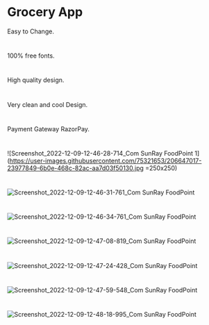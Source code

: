 # Grocery App

Easy to Change. 
# 
100% free fonts. 
# 
High quality design. 
# 
Very clean and cool Design.
# 
Payment Gateway RazorPay. 
# 
![Screenshot_2022-12-09-12-46-28-714_Com SunRay FoodPoint 1](https://user-images.githubusercontent.com/75321653/206647017-23977849-6b0e-468c-82ac-aa7d03f50130.jpg =250x250)
# 
![Screenshot_2022-12-09-12-46-31-761_Com SunRay FoodPoint](https://user-images.githubusercontent.com/75321653/206647169-9bde2a11-3703-419d-8a66-e5ed8da8cf15.jpg)
# 
![Screenshot_2022-12-09-12-46-34-761_Com SunRay FoodPoint](https://user-images.githubusercontent.com/75321653/206647225-6200105b-937f-4d3c-b2a6-e013d48d120e.jpg)
# 
![Screenshot_2022-12-09-12-47-08-819_Com SunRay FoodPoint](https://user-images.githubusercontent.com/75321653/206647253-8d0a2ee6-06c9-4e2b-a2b2-4ea3b7c25d90.jpg)
# 
![Screenshot_2022-12-09-12-47-24-428_Com SunRay FoodPoint](https://user-images.githubusercontent.com/75321653/206647275-67779e0f-1878-4b0c-8aa1-35958cc1db59.jpg)
# 
![Screenshot_2022-12-09-12-47-59-548_Com SunRay FoodPoint](https://user-images.githubusercontent.com/75321653/206647308-65050d04-4a27-4c99-bd4d-73f3faff639d.jpg)
# 
![Screenshot_2022-12-09-12-48-18-995_Com SunRay FoodPoint](https://user-images.githubusercontent.com/75321653/206647335-c57136b8-d16a-4b28-9c9f-b2f7b43e14ff.jpg)
